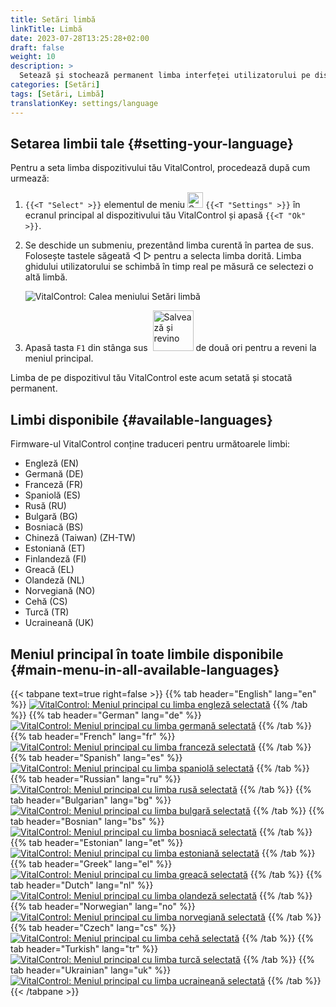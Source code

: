 ```yaml
---
title: Setări limbă
linkTitle: Limbă
date: 2023-07-28T13:25:28+02:00
draft: false
weight: 10
description: >
  Setează și stochează permanent limba interfeței utilizatorului pe dispozitivul tău VitalControl.
categories: [Setări]
tags: [Setări, Limbă]
translationKey: settings/language
---
```

## Setarea limbii tale {#setting-your-language}

Pentru a seta limba dispozitivului tău VitalControl, procedează după cum urmează:

1. `{{<T "Select" >}}` elementul de meniu <img src="/icons/gear.svg" width="25" align="bottom" alt="Setări" /> `{{<T "Settings" >}}` în ecranul principal al dispozitivului tău VitalControl și apasă `{{<T "Ok" >}}`.

1. Se deschide un submeniu, prezentând limba curentă în partea de sus. Folosește tastele săgeată ◁ ▷ pentru a selecta limba dorită. Limba ghidului utilizatorului se schimbă în timp real pe măsură ce selectezi o altă limbă.

   ![VitalControl: Calea meniului Setări limbă](../images/select-lang.png "Setarea limbii tale")

1. Apasă tasta `F1` din stânga sus &nbsp;<img src="/icons/footer/save_exit.svg" width="65" align="bottom" alt="Salvează și revino" /> de două ori pentru a reveni la meniul principal.

Limba de pe dispozitivul tău VitalControl este acum setată și stocată permanent.

## Limbi disponibile {#available-languages}

Firmware-ul VitalControl conține traduceri pentru următoarele limbi:

- Engleză (EN)
- Germană (DE)
- Franceză (FR)
- Spaniolă (ES)
- Rusă (RU)
- Bulgară (BG)
- Bosniacă (BS)
- Chineză (Taiwan)  (ZH-TW)
- Estoniană (ET)
- Finlandeză (FI)
- Greacă (EL)
- Olandeză (NL)
- Norvegiană (NO)
- Cehă (CS)
- Turcă (TR)
- Ucraineană (UK)

## Meniul principal în toate limbile disponibile {#main-menu-in-all-available-languages}

{{< tabpane text=true right=false >}}
  {{% tab header="English" lang="en" %}}
[![VitalControl: Meniul principal cu limba engleză selectată](/images/homescreen/english.png "Meniul principal Engleză")](/en/demo/ "Demo app VitalControl (EN)")
  {{% /tab %}}
  {{% tab header="German" lang="de" %}}
[![VitalControl: Meniul principal cu limba germană selectată](/images/homescreen/german.png "Meniul principal Germană")](/demo/ "Demo app VitalControl (DE)")
  {{% /tab %}}
  {{% tab header="French" lang="fr" %}}
[![VitalControl: Meniul principal cu limba franceză selectată](/images/homescreen/french.png "Meniul principal Franceză")](/fr/demo/ "Demo app VitalControl (FR)")
  {{% /tab %}}
  {{% tab header="Spanish" lang="es" %}}
[![VitalControl: Meniul principal cu limba spaniolă selectată](/images/homescreen/spanish.png "Meniul principal Spaniolă")](/es/demo/ "Demo app VitalControl (ES)")
  {{% /tab %}}
  {{% tab header="Russian" lang="ru" %}}
[![VitalControl: Meniul principal cu limba rusă selectată](/images/homescreen/russian.png "Meniul principal Rusă")](/ru/demo/ "Demo app VitalControl (RU)")
  {{% /tab %}}
  {{% tab header="Bulgarian" lang="bg" %}}
[![VitalControl: Meniul principal cu limba bulgară selectată](/images/homescreen/bulgarian.png "Meniul principal Bulgară")](/bg/demo/ "Demo app VitalControl (BG)")
  {{% /tab %}}
  {{% tab header="Bosnian" lang="bs" %}}
[![VitalControl: Meniul principal cu limba bosniacă selectată](/images/homescreen/bosnian.png "Meniul principal Bosniacă")](/bs/demo/ "Demo app VitalControl (BS)")
  {{% /tab %}}
  {{% tab header="Estonian" lang="et" %}}
[![VitalControl: Meniul principal cu limba estoniană selectată](/images/homescreen/estonian.png "Meniul principal Estoniană")](/et/demo/ "Demo app VitalControl (ET)")
  {{% /tab %}}
  {{% tab header="Greek" lang="el" %}}
[![VitalControl: Meniul principal cu limba greacă selectată](/images/homescreen/greek.png "Meniul principal Greacă")](/el/demo/ "Demo app VitalControl (EL)")
  {{% /tab %}}
  {{% tab header="Dutch" lang="nl" %}}
[![VitalControl: Meniul principal cu limba olandeză selectată](/images/homescreen/dutch.png "Meniul principal Olandeză")](/nl/demo/ "Demo app VitalControl (NL)")
  {{% /tab %}}
  {{% tab header="Norwegian" lang="no" %}}
[![VitalControl: Meniul principal cu limba norvegiană selectată](/images/homescreen/norwegian.png "Meniul principal Norvegiană")](/no/demo/ "Demo app VitalControl (NO)")
  {{% /tab %}}
  {{% tab header="Czech" lang="cs" %}}
[![VitalControl: Meniul principal cu limba cehă selectată](/images/homescreen/czech.png "Meniul principal Cehă")](/cs/demo/ "Demo app VitalControl (CS)")
  {{% /tab %}}
  {{% tab header="Turkish" lang="tr" %}}
[![VitalControl: Meniul principal cu limba turcă selectată](/images/homescreen/turkish.png "Meniul principal Turcă")](/tr/demo/ "Demo app VitalControl (TR)")
  {{% /tab %}}
  {{% tab header="Ukrainian" lang="uk" %}}
[![VitalControl: Meniul principal cu limba ucraineană selectată](/images/homescreen/ukrainian.png "Meniul principal Ucraineană")](/uk/demo/ "Demo app VitalControl (UK)")
  {{% /tab %}}
{{< /tabpane >}}


